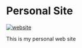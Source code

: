 # Personal Site

[![website](https://img.shields.io/badge/-website-ff69b4)](https://d3v0ps.github.io)

This is my personal web site
